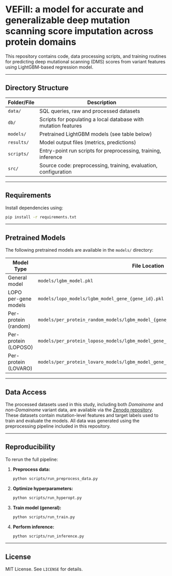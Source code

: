# VEFill: a model for accurate and generalizable deep mutation scanning score imputation across protein domains

This repository contains code, data processing scripts, and training routines for predicting deep mutational scanning (DMS) scores from variant features using LightGBM-based regression model.

---

## Directory Structure

| Folder/File         | Description                                                                 |
|---------------------|-----------------------------------------------------------------------------|
| `data/`             | SQL queries, raw and processed datasets                                     |
| `db/`               | Scripts for populating a local database with mutation features              |
| `models/`           | Pretrained LightGBM models (see table below)                                |
| `results/`          | Model output files (metrics, predictions)                                   |
| `scripts/`          | Entry-point run scripts for preprocessing, training, inference              |
| `src/`              | Source code: preprocessing, training, evaluation, configuration             |

---

## Requirements

Install dependencies using:

```bash
pip install -r requirements.txt
```

---

## Pretrained Models

The following pretrained models are available in the `models/` directory:

| Model Type                | File Location                                              |
|---------------------------|------------------------------------------------------------|
| General model             | `models/lgbm_model.pkl`                                    |
| LOPO per-gene models      | `models/lopo_models/lgbm_model_gene_{gene_id}.pkl`         |
| Per-protein (random)      | `models/per_protein_random_models/lgbm_model_{gene_id}.pkl`|
| Per-protein (LOPOSO)      | `models/per_protein_loposo_models/lgbm_model_gene_{gene_id}_pos_{position}.pkl` |
| Per-protein (LOVARO)      | `models/per_protein_lovaro_models/lgbm_model_gene_{gene_id}_variant_{mutation_id}.pkl` |

---

## Data Access

The processed datasets used in this study, including both *Domainome* and *non-Domainome* variant data, are available via the [Zenodo repository](https://zenodo.org). These datasets contain mutation-level features and target labels used to train and evaluate the models. All data was generated using the preprocessing pipeline included in this repository.

---

## Reproducibility

To rerun the full pipeline:

1. **Preprocess data:**
   ```bash
   python scripts/run_preprocess_data.py
   ```

2. **Optimize hyperparameters:**
   ```bash
   python scripts/run_hyperopt.py
   ```

3. **Train model (general):**
   ```bash
   python scripts/run_train.py
   ```

4. **Perform inference:**
   ```bash
   python scripts/run_inference.py
   ```

---

## License

MIT License. See `LICENSE` for details.